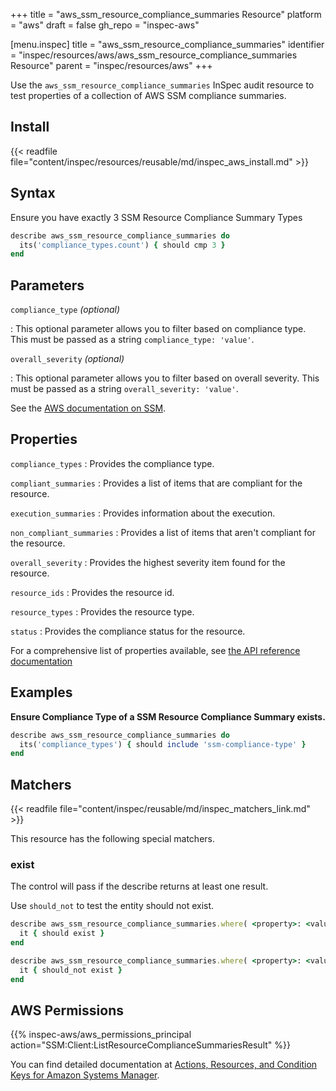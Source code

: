 +++
title = "aws_ssm_resource_compliance_summaries Resource"
platform = "aws"
draft = false
gh_repo = "inspec-aws"

[menu.inspec]
title = "aws_ssm_resource_compliance_summaries"
identifier = "inspec/resources/aws/aws_ssm_resource_compliance_summaries Resource"
parent = "inspec/resources/aws"
+++

Use the `aws_ssm_resource_compliance_summaries` InSpec audit resource to test properties of a collection of AWS SSM compliance summaries.

## Install

{{< readfile file="content/inspec/resources/reusable/md/inspec_aws_install.md" >}}

## Syntax

 Ensure you have exactly 3 SSM Resource Compliance Summary Types

```ruby
describe aws_ssm_resource_compliance_summaries do
  its('compliance_types.count') { should cmp 3 }
end
```

## Parameters

`compliance_type` _(optional)_

: This optional parameter allows you to filter based on compliance type. This must be passed as a string `compliance_type: 'value'`.

`overall_severity` _(optional)_

: This optional parameter allows you to filter based on overall severity. This must be passed as a string `overall_severity: 'value'`.

See the [AWS documentation on SSM](https://docs.aws.amazon.com/systems-manager/?id=docs_gateway).

## Properties

`compliance_types`
: Provides the compliance type.

`compliant_summaries`
: Provides a list of items that are compliant for the resource.

`execution_summaries`
: Provides information about the execution.

`non_compliant_summaries`
: Provides a list of items that aren't compliant for the resource.

`overall_severity`
: Provides the highest severity item found for the resource.

`resource_ids`
: Provides the resource id.

`resource_types`
: Provides the resource type.

`status`
: Provides the compliance status for the resource.

For a comprehensive list of properties available, see [the API reference documentation](https://docs.aws.amazon.com/systems-manager/latest/APIReference/API_ResourceComplianceSummaryItem.html)

## Examples

**Ensure Compliance Type of a SSM Resource Compliance Summary exists.**

```ruby
describe aws_ssm_resource_compliance_summaries do
  its('compliance_types') { should include 'ssm-compliance-type' }
end
```

## Matchers

{{< readfile file="content/inspec/reusable/md/inspec_matchers_link.md" >}}

This resource has the following special matchers.

### exist

The control will pass if the describe returns at least one result.

Use `should_not` to test the entity should not exist.

```ruby
describe aws_ssm_resource_compliance_summaries.where( <property>: <value> ) do
  it { should exist }
end
```

```ruby
describe aws_ssm_resource_compliance_summaries.where( <property>: <value> ) do
  it { should_not exist }
end
```

## AWS Permissions

{{% inspec-aws/aws_permissions_principal action="SSM:Client:ListResourceComplianceSummariesResult" %}}

You can find detailed documentation at [Actions, Resources, and Condition Keys for Amazon Systems Manager](https://docs.aws.amazon.com/IAM/latest/UserGuide/list_awssystemsmanager.html).